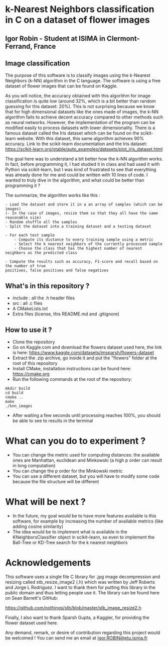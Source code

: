 # k-Nearest Neighbors classification in C on a dataset of flower images

## Igor Robin - Student at ISIMA in Clermont-Ferrand, France

## Image classification
The purpose of this software is to classify images using the k-Nearest Neighbors (k-NN) algorithm in the C language.
The software is using a free dataset of flower images that can be found on Kaggle. 

As you will notice, the accuracy obtained with this algorithm for image classification is quite low (around 32%, which is a bit better than random guessing for this dataset: 20%). This is not surprising because we know that for high dimensional datasets like the ones made of images, the k-NN algorithm fails to achieve decent accuracy compared to other methods such as neural networks.
However, the implementation of the program can be modified easily to process datasets with lower dimensionality.
There is a famous dataset called the Iris dataset which can be found on the scikit-learn website. With this dataset, this same algorithm achieves 90% accuracy.
Link to the scikit-learn documentation and the Iris dataset: 
https://scikit-learn.org/stable/auto_examples/datasets/plot_iris_dataset.html

The goal here was to understand a bit better how the k-NN algorithm works. In fact, before programming it, I had studied it in class and had used it with Python via scikit-learn, but I was kind of frustrated to see that everything was already done for me and could be written with 10 lines of code. I wanted to truly dive in the algorithm, and what could be better than programming it ?

The summarize, the algorithm works like this :
```
- Load the dataset and store it in a an array of samples (which can be images)
(- In the case of images, resize them so that they all have the same reasonable size)
- Random shuffle all the samples
- Split the dataset into a training dataset and a testing dataset

- For each test sample
    - Compute its distance to every training sample using a metric
    - Select the k nearest neighbors of the currently processed sample
    - Choose the class that has the highest number of nearest neighbors as the predicted class

- Compute the results such as accuracy, F1-score and recall based on the number of true 
positives, false positives and false negatives
```

## What's in this repository ?
- include : all the .h header files
- src : all .c files
- A CMakeLists.txt
- Extra files (license, this README.md and .gitignore)

## How to use it ?
- Clone the repository
- Go on Kaggle.com and download the flowers dataset used here, the link is here: https://www.kaggle.com/datasets/imsparsh/flowers-dataset
- Extract the .zip archive, go inside it and put the "flowers" folder at the root of this repository
- Install CMake, installation instructions can be found here: https://cmake.org
- Run the following commands at the root of the repository:
```
mkdir build
cd build
cmake ..
make
./knn_images
```
- After waiting a few seconds until processing reaches 100%, you should be able to see to results in the terminal

# What can you do to experiment ?
- You can change the metric used for computing distances: the available ones are Manhattan, euclidean and Minkowski (a high p order can result in long computation)
- You can change the p order for the Minkowski metric
- You can use a different dataset, but you will have to modify some code because the file structure will be different

# What will be next ?
- In the future, my goal would be to have more features available is this software, for example by increasing the number of available metrics (like adding cosine similarity)
- The idea would be to implement what is available in the KNeighborsClassifier object in scikit-learn, so even to implement the Ball-Tree or KD-Tree search for the k nearest neighbors

# Acknowledgements
This software uses a single file C library for .jpg image decompression and resizing called stb_resize_image2 (.h) which was written by Jeff Roberts and Jorge L Rodriguez. I want to thank them for putting this library in the public domain and thus letting people use it. The library can be found here on Sean Barrett's GitHub:

https://github.com/nothings/stb/blob/master/stb_image_resize2.h

Finally, I also want to thank Sparsh Gupta, a Kaggler, for providing the flower dataset used here.

Any demand, remark, or desire of contribution regarding this project would be welcomed ! You can send me an email at Igor.ROBIN@etu.isima.fr


